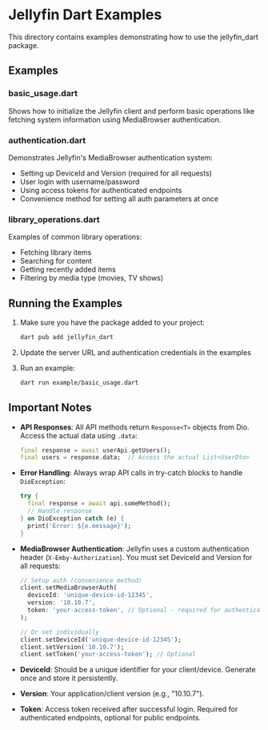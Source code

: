 # Jellyfin Dart Examples

This directory contains examples demonstrating how to use the jellyfin_dart package.

## Examples

### basic_usage.dart
Shows how to initialize the Jellyfin client and perform basic operations like fetching system information using MediaBrowser authentication.

### authentication.dart
Demonstrates Jellyfin's MediaBrowser authentication system:
- Setting up DeviceId and Version (required for all requests)
- User login with username/password
- Using access tokens for authenticated endpoints
- Convenience method for setting all auth parameters at once

### library_operations.dart
Examples of common library operations:
- Fetching library items
- Searching for content
- Getting recently added items
- Filtering by media type (movies, TV shows)

## Running the Examples

1. Make sure you have the package added to your project:
   ```bash
   dart pub add jellyfin_dart
   ```

2. Update the server URL and authentication credentials in the examples

3. Run an example:
   ```bash
   dart run example/basic_usage.dart
   ```

## Important Notes

- **API Responses**: All API methods return `Response<T>` objects from Dio. Access the actual data using `.data`:
  ```dart
  final response = await userApi.getUsers();
  final users = response.data;  // Access the actual List<UserDto>
  ```

- **Error Handling**: Always wrap API calls in try-catch blocks to handle `DioException`:
  ```dart
  try {
    final response = await api.someMethod();
    // Handle response
  } on DioException catch (e) {
    print('Error: ${e.message}');
  }
  ```

- **MediaBrowser Authentication**: Jellyfin uses a custom authentication header (`X-Emby-Authorization`). You must set DeviceId and Version for all requests:
  ```dart
  // Setup auth (convenience method)
  client.setMediaBrowserAuth(
    deviceId: 'unique-device-id-12345',
    version: '10.10.7',
    token: 'your-access-token', // Optional - required for authenticated endpoints
  );

  // Or set individually
  client.setDeviceId('unique-device-id-12345');
  client.setVersion('10.10.7');
  client.setToken('your-access-token'); // Optional
  ```

- **DeviceId**: Should be a unique identifier for your client/device. Generate once and store it persistently.

- **Version**: Your application/client version (e.g., "10.10.7").

- **Token**: Access token received after successful login. Required for authenticated endpoints, optional for public endpoints.
